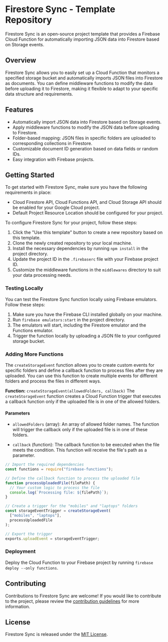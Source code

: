 # Firestore Sync - Template Repository

Firestore Sync is an open-source project template that provides a Firebase Cloud Function for automatically importing JSON data into Firestore based on Storage events.

## Overview

Firestore Sync allows you to easily set up a Cloud Function that monitors a specified storage bucket and automatically imports JSON files into Firestore as documents. You can define middleware functions to modify the data before uploading it to Firestore, making it flexible to adapt to your specific data structure and requirements.

## Features

- Automatically import JSON data into Firestore based on Storage events.
- Apply middleware functions to modify the JSON data before uploading to Firestore.
- Folder-based mapping: JSON files in specific folders are uploaded to corresponding collections in Firestore.
- Customizable document ID generation based on data fields or random IDs.
- Easy integration with Firebase projects.

## Getting Started

To get started with Firestore Sync, make sure you have the following requirements in place:

- Cloud Firestore API, Cloud Functions API, and Cloud Storage API should be enabled for your Google Cloud project.
- Default Project Resource Location should be configured for your project.

To configure Firestore Sync for your project, follow these steps:

1. Click the "Use this template" button to create a new repository based on this template.
2. Clone the newly created repository to your local machine.
3. Install the necessary dependencies by running `npm install` in the project directory.
4. Update the project ID in the `.firebaserc` file with your Firebase project ID.
5. Customize the middleware functions in the `middlewares` directory to suit your data processing needs.

### Testing Locally

You can test the Firestore Sync function locally using Firebase emulators. Follow these steps:

1. Make sure you have the Firebase CLI installed globally on your machine.
2. Run `firebase emulators:start` in the project directory.
3. The emulators will start, including the Firestore emulator and the Functions emulator.
4. Trigger the function locally by uploading a JSON file to your configured storage bucket.

### Adding More Functions

The `createStorageEvent` function allows you to create custom events for specific folders and define a callback function to process files after they are uploaded. You can use this function to create multiple events for different folders and process the files in different ways.

**Function:** `createStorageEvent(allowedFolders, callback)`
The `createStorageEvent` function creates a Cloud Function trigger that executes a callback function only if the uploaded file is in one of the allowed folders.

#### Parameters

- `allowedFolders` (array): An array of allowed folder names. The function will trigger the callback only if the uploaded file is in one of these folders.

- `callback` (function): The callback function to be executed when the file meets the condition. This function will receive the file's path as a parameter.

```js
// Import the required dependencies
const functions = require("firebase-functions");

// Define the callback function to process the uploaded file
function processUploadedFile(filePath) {
  // Your custom logic to process the file
  console.log(`Processing file: ${filePath}`);
}

// Create a trigger for the "mobiles" and "laptops" folders
const storageEventTrigger = createStorageEvent(
  ["mobiles", "laptops"],
  processUploadedFile
);

// Export the trigger
exports.uploadEvent = storageEventTrigger;
```

### Deployment

Deploy the Cloud Function to your Firebase project by running `firebase deploy --only functions`.

## Contributing

Contributions to Firestore Sync are welcome! If you would like to contribute to the project, please review the [contribution guidelines](CONTRIBUTING.md) for more information.

## License

Firestore Sync is released under the [MIT License](LICENSE).

